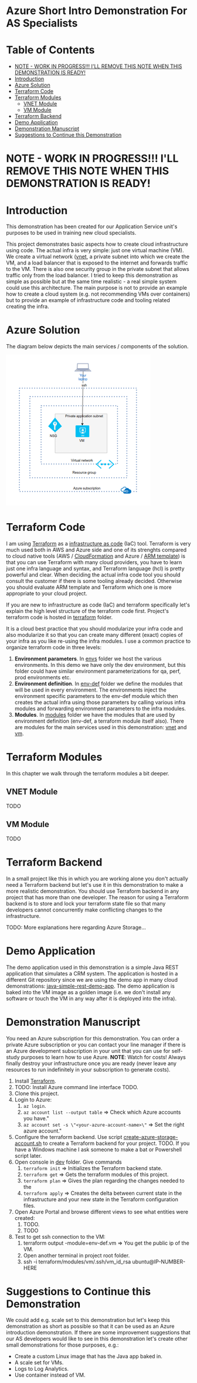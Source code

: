 # Azure Short Intro Demonstration For AS Specialists  <!-- omit in toc -->


# Table of Contents  <!-- omit in toc -->
- [NOTE - WORK IN PROGRESS!!! I'LL REMOVE THIS NOTE WHEN THIS DEMONSTRATION IS READY!](#note---work-in-progress-ill-remove-this-note-when-this-demonstration-is-ready)
- [Introduction](#introduction)
- [Azure Solution](#azure-solution)
- [Terraform Code](#terraform-code)
- [Terraform Modules](#terraform-modules)
  - [VNET Module](#vnet-module)
  - [VM Module](#vm-module)
- [Terraform Backend](#terraform-backend)
- [Demo Application](#demo-application)
- [Demonstration Manuscript](#demonstration-manuscript)
- [Suggestions to Continue this Demonstration](#suggestions-to-continue-this-demonstration)


# NOTE - WORK IN PROGRESS!!! I'LL REMOVE THIS NOTE WHEN THIS DEMONSTRATION IS READY!

# Introduction

This demonstration has been created for our Application Service unit's purposes to be used in training new cloud specialists.

This project demonstrates basic aspects how to create cloud infrastructure using code. The actual infra is very simple: just one virtual machine (VM). We create a virtual network ([vnet](https://docs.microsoft.com/en-us/azure/virtual-network/virtual-networks-overview), a private subnet into which we create the VM, and a load balancer that is exposed to the internet and forwards traffic to the VM. There is also one security group in the private subnet that allows traffic only from the load balancer. I tried to keep this demonstration as simple as possible but at the same time realistic - a real simple system could use this architecture. The main purpose is not to provide an example how to create a cloud system (e.g. not recommending VMs over containers) but to provide an example of infrastructure code and tooling related creating the infra.


# Azure Solution

The diagram below depicts the main services / components of the solution.

![Azure Intro Demo Architecture](docs/azure-intro-demo.png?raw=true "Azure Intro Demo Architecture")


# Terraform Code

I am using [Terraform](https://www.terraform.io/) as a [infrastructure as code](https://en.wikipedia.org/wiki/Infrastructure_as_code) (IaC) tool. Terraform is very much used both in AWS and Azure side and one of its strenghts compared to cloud native tools (AWS / [CloudFormation](https://aws.amazon.com/cloudformation) and Azure / [ARM template](https://docs.microsoft.com/en-us/azure/azure-resource-manager/resource-group-authoring-templates)) is that you can use Terraform with many cloud providers, you have to learn just one infra language and syntax, and Terraform language (hcl) is pretty powerful and clear. When deciding the actual infra code tool you should consult the customer if there is some tooling already decided. Otherwise you should evaluate ARM template and Terraform which one is more appropriate to your cloud project.

If you are new to infrastructure as code (IaC) and terraform specifically let's explain the high level structure of the terraform code first. Project's terraform code is hosted in [terraform](terraform) folder.

It is a cloud best practice that you should modularize your infra code and also modularize it so that you can create many different (exact) copies of your infra as you like re-using the infra modules. I use a common practice to organize terraform code in three levels:

1. **Environment parameters**. In [envs](terraform/envs) folder we host the various environments. In this demo we have only the dev environment, but this folder could have similar environment parameterizations for qa, perf, prod environments etc. 
2. **Environment definition**. In [env-def](terraform/modules/env-def) folder we define the modules that will be used in every environment. The environments inject the environment specific parameters to the env-def module which then creates the actual infra using those parameters by calling various infra modules and forwarding environment parameters to the infra modules.
3. **Modules**. In [modules](terraform/modules) folder we have the modules that are used by environment definition (env-def, a terraform module itself also). There are modules for the main services used in this demonstration: [vnet](https://docs.microsoft.com/en-us/azure/virtual-network/virtual-networks-overview) and [vm](https://azure.microsoft.com/en-us/services/virtual-machines/).


# Terraform Modules

In this chapter we walk through the terraform modules a bit deeper.

## VNET Module

TODO

## VM Module

TODO


# Terraform Backend

In a small project like this in which you are working alone you don't actually need a Terraform backend but let's use it in this demonstration to make a more realistic demonstration. You should use Terraform backend in any project that has more than one developer. The reason for using a Terraform backend is to store and lock your terraform state file so that many developers cannot concurrently make conflicting changes to the infrastructure.

TODO: More explanations here regarding Azure Storage...


# Demo Application

The demo application used in this demonstration is a simple Java REST application that simulates a CRM system. The application is hosted in a different Git repository since we are using the demo app in many cloud demonstrations: [java-simple-rest-demo-app](https://github.com/tieto-pc/java-simple-rest-demo-app). The demo application is baked into the VM image as a golden image (i.e. we don't install any software or touch the VM in any way after it is deployed into the infra).


# Demonstration Manuscript

You need an Azure subscription for this demonstration. You can order a private Azure subscription or you can contact your line manager if there is an Azure development subscription in your unit that you can use for self-study purposes to learn how to use Azure. **NOTE**: Watch for costs! Always finally destroy your infrastructure once you are ready (never leave any resources to run indefinitely in your subscription to generate costs).

1. Install [Terraform](https://www.terraform.io/). 
2. TODO: Install Azure command line interface TODO.
3. Clone this project. 
5. Login to Azure:
   1. ```az login```.
   2. ```az account list --output table``` => Check which Azure accounts you have."
   3. ```az account set -s \"<your-azure-account-name>\"``` => Set the right azure account."
6. Configure the terraform backend. Use script [create-azure-storage-account.sh](scripts/create-azure-storage-account.sh) to create a Terraform backend for your project. TODO. If you have a Windows machine I ask someone to make a bat or Powershell script later.
7. Open console in [dev](terraform/envs/dev) folder. Give commands
   1. ```terraform init``` => Initializes the Terraform backend state.
   2. ```terraform get``` => Gets the terraform modules of this project.
   3. ```terraform plan``` => Gives the plan regarding the changes needed to the 
   4. ```terraform apply``` => Creates the delta between current state in the infrastructure and your new state in the Terraform configuration files.
8. Open Azure Portal and browse different views to see what entities were created:
   1. TODO.
   2. TODO
9. Test to get ssh connection to the VM:
   1. terraform output -module=env-def.vm => You get the public ip of the VM.
   2. Open another terminal in project root folder.
   3. ssh -i terraform/modules/vm/.ssh/vm_id_rsa ubuntu@IP-NUMBER-HERE



# Suggestions to Continue this Demonstration

We could add e.g. scale set to this demonstration but let's keep this demonstration as short as possible so that it can be used as an Azure introduction demonstration. If there are some improvement suggestions that our AS developers would like to see in this demonstration let's create other small demonstrations for those purposes, e.g.:
- Create a custom Linux image that has the Java app baked in.
- A scale set for VMs.
- Logs to Log Analytics.
- Use container instead of VM.